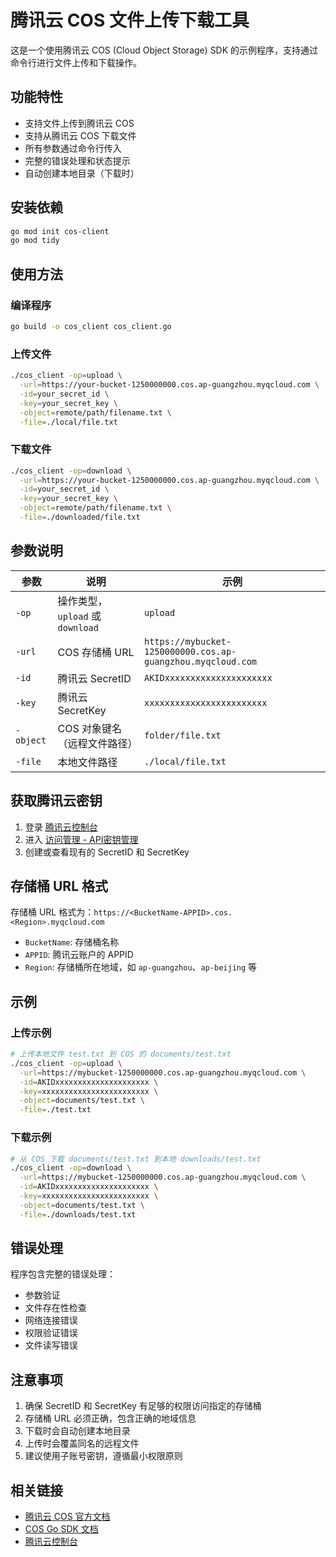 # 腾讯云 COS 文件上传下载工具

这是一个使用腾讯云 COS (Cloud Object Storage) SDK 的示例程序，支持通过命令行进行文件上传和下载操作。

## 功能特性

- 支持文件上传到腾讯云 COS
- 支持从腾讯云 COS 下载文件
- 所有参数通过命令行传入
- 完整的错误处理和状态提示
- 自动创建本地目录（下载时）

## 安装依赖

```bash
go mod init cos-client
go mod tidy
```

## 使用方法

### 编译程序

```bash
go build -o cos_client cos_client.go
```

### 上传文件

```bash
./cos_client -op=upload \
  -url=https://your-bucket-1250000000.cos.ap-guangzhou.myqcloud.com \
  -id=your_secret_id \
  -key=your_secret_key \
  -object=remote/path/filename.txt \
  -file=./local/file.txt
```

### 下载文件

```bash
./cos_client -op=download \
  -url=https://your-bucket-1250000000.cos.ap-guangzhou.myqcloud.com \
  -id=your_secret_id \
  -key=your_secret_key \
  -object=remote/path/filename.txt \
  -file=./downloaded/file.txt
```

## 参数说明

| 参数 | 说明 | 示例 |
|------|------|------|
| `-op` | 操作类型，`upload` 或 `download` | `upload` |
| `-url` | COS 存储桶 URL | `https://mybucket-1250000000.cos.ap-guangzhou.myqcloud.com` |
| `-id` | 腾讯云 SecretID | `AKIDxxxxxxxxxxxxxxxxxxxxx` |
| `-key` | 腾讯云 SecretKey | `xxxxxxxxxxxxxxxxxxxxxxxx` |
| `-object` | COS 对象键名（远程文件路径） | `folder/file.txt` |
| `-file` | 本地文件路径 | `./local/file.txt` |

## 获取腾讯云密钥

1. 登录 [腾讯云控制台](https://console.cloud.tencent.com/)
2. 进入 [访问管理 - API密钥管理](https://console.cloud.tencent.com/cam/capi)
3. 创建或查看现有的 SecretID 和 SecretKey

## 存储桶 URL 格式

存储桶 URL 格式为：`https://<BucketName-APPID>.cos.<Region>.myqcloud.com`

- `BucketName`: 存储桶名称
- `APPID`: 腾讯云账户的 APPID
- `Region`: 存储桶所在地域，如 `ap-guangzhou`、`ap-beijing` 等

## 示例

### 上传示例

```bash
# 上传本地文件 test.txt 到 COS 的 documents/test.txt
./cos_client -op=upload \
  -url=https://mybucket-1250000000.cos.ap-guangzhou.myqcloud.com \
  -id=AKIDxxxxxxxxxxxxxxxxxxxxx \
  -key=xxxxxxxxxxxxxxxxxxxxxxxx \
  -object=documents/test.txt \
  -file=./test.txt
```

### 下载示例

```bash
# 从 COS 下载 documents/test.txt 到本地 downloads/test.txt
./cos_client -op=download \
  -url=https://mybucket-1250000000.cos.ap-guangzhou.myqcloud.com \
  -id=AKIDxxxxxxxxxxxxxxxxxxxxx \
  -key=xxxxxxxxxxxxxxxxxxxxxxxx \
  -object=documents/test.txt \
  -file=./downloads/test.txt
```

## 错误处理

程序包含完整的错误处理：

- 参数验证
- 文件存在性检查
- 网络连接错误
- 权限验证错误
- 文件读写错误

## 注意事项

1. 确保 SecretID 和 SecretKey 有足够的权限访问指定的存储桶
2. 存储桶 URL 必须正确，包含正确的地域信息
3. 下载时会自动创建本地目录
4. 上传时会覆盖同名的远程文件
5. 建议使用子账号密钥，遵循最小权限原则

## 相关链接

- [腾讯云 COS 官方文档](https://cloud.tencent.com/document/product/436)
- [COS Go SDK 文档](https://cloud.tencent.com/document/product/436/31215)
- [腾讯云控制台](https://console.cloud.tencent.com/cos5/bucket)
